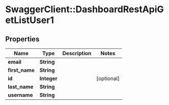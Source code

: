 # SwaggerClient::DashboardRestApiGetListUser1

## Properties
Name | Type | Description | Notes
------------ | ------------- | ------------- | -------------
**email** | **String** |  | 
**first_name** | **String** |  | 
**id** | **Integer** |  | [optional] 
**last_name** | **String** |  | 
**username** | **String** |  | 

